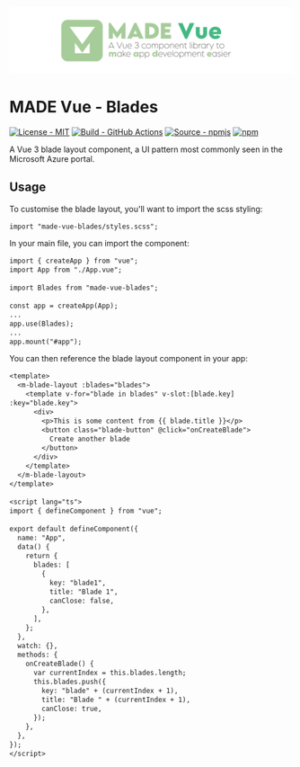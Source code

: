 <img src="https://github.com/MADE-Apps/MADE-Vue/blob/main/assets/ProjectBanner.png" alt="MADE Vue project banner" />

# MADE Vue - Blades

[![License - MIT](https://img.shields.io/badge/License-MIT-yellow)](https://github.com/MADE-Apps/MADE-Vue/blob/main/LICENSE)
[![Build - GitHub Actions](https://github.com/MADE-Apps/MADE-Vue/actions/workflows/made-vue-blades.yml/badge.svg)](https://github.com/MADE-Apps/MADE-Vue/actions/workflows/made-vue-blades.yml)
[![Source - npmjs](https://img.shields.io/npm/v/made-vue-blades)](https://www.npmjs.com/package/made-vue-blades)
[![npm](https://img.shields.io/npm/dt/made-vue-blades)](https://www.npmjs.com/package/made-vue-blades)

A Vue 3 blade layout component, a UI pattern most commonly seen in the Microsoft Azure portal.

## Usage

To customise the blade layout, you'll want to import the scss styling:

```
import "made-vue-blades/styles.scss";
```

In your main file, you can import the component:

```
import { createApp } from "vue";
import App from "./App.vue";

import Blades from "made-vue-blades";

const app = createApp(App);
...
app.use(Blades);
...
app.mount("#app");
```

You can then reference the blade layout component in your app:

```
<template>
  <m-blade-layout :blades="blades">
    <template v-for="blade in blades" v-slot:[blade.key] :key="blade.key">
      <div>
        <p>This is some content from {{ blade.title }}</p>
        <button class="blade-button" @click="onCreateBlade">
          Create another blade
        </button>
      </div>
    </template>
  </m-blade-layout>
</template>

<script lang="ts">
import { defineComponent } from "vue";

export default defineComponent({
  name: "App",
  data() {
    return {
      blades: [
        {
          key: "blade1",
          title: "Blade 1",
          canClose: false,
        },
      ],
    };
  },
  watch: {},
  methods: {
    onCreateBlade() {
      var currentIndex = this.blades.length;
      this.blades.push({
        key: "blade" + (currentIndex + 1),
        title: "Blade " + (currentIndex + 1),
        canClose: true,
      });
    },
  },
});
</script>
```

